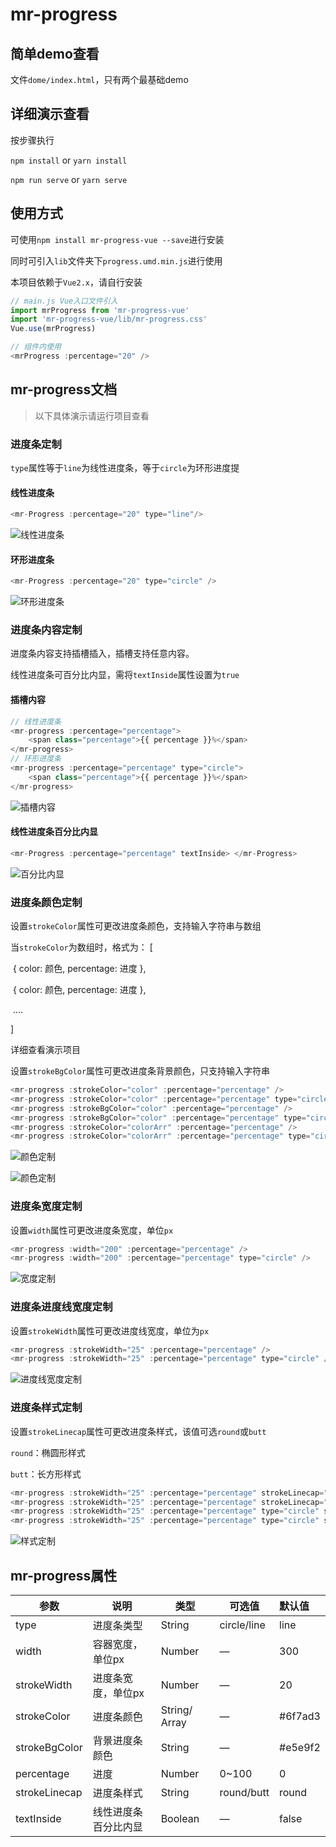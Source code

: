 # mr-progress

## 简单demo查看

文件`dome/index.html`，只有两个最基础demo

## 详细演示查看

按步骤执行

`npm install` or `yarn install`

`npm run serve` or `yarn serve`

## 使用方式

可使用`npm install mr-progress-vue --save`进行安装

同时可引入`lib`文件夹下`progress.umd.min.js`进行使用

本项目依赖于`Vue2.x`，请自行安装

```javascript
// main.js Vue入口文件引入
import mrProgress from 'mr-progress-vue'
import 'mr-progress-vue/lib/mr-progress.css'
Vue.use(mrProgress)

// 组件内使用
<mrProgress :percentage="20" />
```



## mr-progress文档

> 以下具体演示请运行项目查看

###  进度条定制

`type`属性等于`line`为线性进度条，等于`circle`为环形进度提

#### 线性进度条

```javascript
<mr-Progress :percentage="20" type="line"/>
```

![线性进度条](./images/线性进度条.png)

#### 环形进度条

```javascript
<mr-Progress :percentage="20" type="circle" />
```

![环形进度条](./images/环形进度条.png)

### 进度条内容定制

进度条内容支持插槽插入，插槽支持任意内容。

线性进度条可百分比内显，需将`textInside`属性设置为`true`

#### 插槽内容

```javascript
// 线性进度条
<mr-progress :percentage="percentage">
	<span class="percentage">{{ percentage }}%</span>
</mr-progress>
// 环形进度条
<mr-progress :percentage="percentage" type="circle">
	<span class="percentage">{{ percentage }}%</span>
</mr-progress>
```

![插槽内容](./images/进度条内容定制1.png)

#### 线性进度条百分比内显

```javascript
<mr-Progress :percentage="percentage" textInside> </mr-Progress>
```

![百分比内显](./images/百分比内显.png)

### 进度条颜色定制

设置`strokeColor`属性可更改进度条颜色，支持输入字符串与数组

当``strokeColor``为数组时，格式为： [

​    { color: 颜色, percentage: 进度 },

​    { color: 颜色, percentage: 进度 },

​    ....

 ]

详细查看演示项目

设置`strokeBgColor`属性可更改进度条背景颜色，只支持输入字符串

```javascript
<mr-progress :strokeColor="color" :percentage="percentage" />
<mr-progress :strokeColor="color" :percentage="percentage" type="circle" />
<mr-progress :strokeBgColor="color" :percentage="percentage" />
<mr-progress :strokeBgColor="color" :percentage="percentage" type="circle" />
<mr-progress :strokeColor="colorArr" :percentage="percentage" />
<mr-progress :strokeColor="colorArr" :percentage="percentage" type="circle" />
```

![颜色定制](./images/颜色定制.png)

![颜色定制](./images/颜色定制.gif)

### 进度条宽度定制

设置`width`属性可更改进度条宽度，单位`px`

```javascript
<mr-progress :width="200" :percentage="percentage" />
<mr-progress :width="200" :percentage="percentage" type="circle" />
```

![宽度定制](./images/宽度定制.png)

### 进度条进度线宽度定制

设置`strokeWidth`属性可更改进度线宽度，单位为`px`

```javascript
<mr-progress :strokeWidth="25" :percentage="percentage" />
<mr-progress :strokeWidth="25" :percentage="percentage" type="circle" />
```

![进度线宽度定制](./images/进度线宽度定制.png)

### 进度条样式定制

设置`strokeLinecap`属性可更改进度条样式，该值可选`round`或`butt`

`round`：椭圆形样式

`butt`：长方形样式

```javascript
<mr-progress :strokeWidth="25" :percentage="percentage" strokeLinecap="round" />
<mr-progress :strokeWidth="25" :percentage="percentage" strokeLinecap="butt" />
<mr-progress :strokeWidth="25" :percentage="percentage" type="circle" strokeLinecap="round" />
<mr-progress :strokeWidth="25" :percentage="percentage" type="circle" strokeLinecap="butt" />
```

![样式定制](./images/样式定制.png)

## mr-progress属性

| 参数          | 说明                 | 类型          | 可选值      | 默认值   |
| ------------- | -------------------- | ------------- | ----------- | :------- |
| type          | 进度条类型           | String        | circle/line | line     |
| width         | 容器宽度，单位px     | Number        | —           | 300      |
| strokeWidth   | 进度条宽度，单位px   | Number        | —           | 20       |
| strokeColor   | 进度条颜色           | String/ Array | —           | #6f7ad3  |
| strokeBgColor | 背景进度条颜色       | String        | —           | \#e5e9f2 |
| percentage    | 进度                 | Number        | 0~100       | 0        |
| strokeLinecap | 进度条样式           | String        | round/butt  | round    |
| textInside    | 线性进度条百分比内显 | Boolean       | —           | false    |